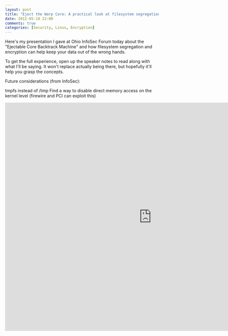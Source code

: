 ```yaml
---
layout: post
title: "Eject the Warp Core: A practical look at filesystem segregation and encryption"
date: 2012-05-10 22:00
comments: true
categories: [Security, Linux, Encryption]
---
```


Here's my presentation I gave at Ohio InfoSec Forum today about the "Ejectable Core Backtrack Machine" and how filesystem segregation and encryption can help keep your data out of the wrong hands.

To get the full experience, open up the speaker notes to read along with what I'll be saying. It won't replace actually being there, but hopefully it'll help you grasp the concepts.

Future considerations (from InfoSec):

tmpfs instead of /tmp
Find a way to disable direct memory access on the kernel level (firewire and PCI can exploit this)

<iframe src="https://docs.google.com/presentation/d/1ytk9MqE3adNX7-q6zmhNrSFpq2w2pre0orvGADpq7kM/embed?start=false&loop=false&delayms=5000" frameborder="0" width="960" height="749" allowfullscreen="true" mozallowfullscreen="true" webkitallowfullscreen="true"></iframe>